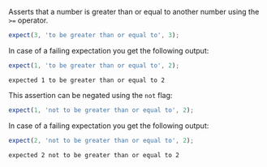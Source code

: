Asserts that a number is greater than or equal to another number using
the `>=` operator.

```js
expect(3, 'to be greater than or equal to', 3);
```

In case of a failing expectation you get the following output:

```js
expect(1, 'to be greater than or equal to', 2);
```

```output
expected 1 to be greater than or equal to 2
```

This assertion can be negated using the `not` flag:

```js
expect(1, 'not to be greater than or equal to', 2);
```

In case of a failing expectation you get the following output:

```js
expect(2, 'not to be greater than or equal to', 2);
```

```output
expected 2 not to be greater than or equal to 2
```
